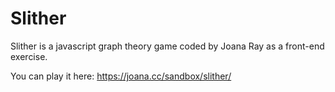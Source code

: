 # Slither
Slither is a javascript graph theory game coded by Joana Ray as a front-end exercise.

You can play it here: https://joana.cc/sandbox/slither/

